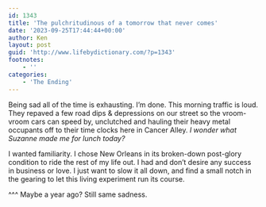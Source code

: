 ```yaml
---
id: 1343
title: 'The pulchritudinous of a tomorrow that never comes'
date: '2023-09-25T17:44:44+00:00'
author: Ken
layout: post
guid: 'http://www.lifebydictionary.com/?p=1343'
footnotes:
    - ''
categories:
    - 'The Ending'
---
```


Being sad all of the time is exhausting. I’m done. This morning traffic is loud. They repaved a few road dips &amp; depressions on our street so the vroom-vroom cars can speed by, unclutched and hauling their heavy metal occupants off to their time clocks here in Cancer Alley. *I wonder what Suzanne made me for lunch today?*

I wanted familiarity. I chose New Orleans in its broken-down post-glory condition to ride the rest of my life out. I had and don’t desire any success in business or love. I just want to slow it all down, and find a small notch in the gearing to let this living experiment run its course.

^^^ Maybe a year ago? Still same sadness.
